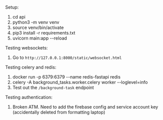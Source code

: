 Setup:
1. cd api
2. python3 -m venv venv
3. source venv/bin/activate
4. pip3 install -r requirements.txt
5. uvicorn main:app --reload

Testing websockets:
1. Go to `http://127.0.0.1:8000/static/websocket.html`

Testing celery and redis:
1. docker run -p 6379:6379 --name redis-fastapi redis
2. celery -A background_tasks.worker.celery worker --loglevel=info
3. Test out the `/background-task` endpoint

Testing authentication:
1. Broken ATM. Need to add the firebase config and service account key (accidentally deleted from formatting laptop)

